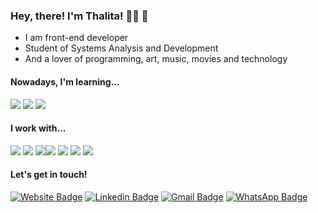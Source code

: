 ### Hey, there! I'm Thalita! 👩‍💻 💜

* I am front-end developer
* Student of Systems Analysis and Development
* And a lover of programming, art, music, movies and technology

<!-- Most used languages -->
<!-- [![Top Langs](https://github-readme-stats.vercel.app/api/top-langs/?username=thalitatholiveira&layout=compact&theme=dark)](https://github.com/thalitatholiveira/github-readme-stats) -->

#### Nowadays, I'm learning...
<img src="https://img.shields.io/badge/Node.js-339933?style=for-the-badge&logo=nodedotjs&logoColor=white"/> <img src="https://img.shields.io/badge/React-20232A?style=for-the-badge&logo=react&logoColor=61DAFB"/> <img src="https://img.shields.io/badge/MySQL-00000F?style=for-the-badge&logo=mysql&logoColor=white"/>

#### I work with... 
<img src="https://img.shields.io/badge/HTML5-E34F26?style=for-the-badge&logo=html5&logoColor=white"/> <img src="https://img.shields.io/badge/CSS3-1572B6?style=for-the-badge&logo=css3&logoColor=white"/> <img src="https://img.shields.io/badge/JavaScript-323330?style=for-the-badge&logo=javascript&logoColor=F7DF1E"/><img src="	https://img.shields.io/badge/TypeScript-007ACC?style=for-the-badge&logo=typescript&logoColor=white"/> <img src="https://img.shields.io/badge/TypeScript-007ACC?style=for-the-badge&logo=typescript&logoColor=white"/> <img src="https://img.shields.io/badge/Python-3776AB?style=for-the-badge&logo=python&logoColor=white"/> <img src="https://img.shields.io/badge/Angular-DD0031?style=for-the-badge&logo=angular&logoColor=white"/>

#### Let's get in touch!
[![Website Badge](https://img.shields.io/badge/website-000000?style=for-the-badge&logo=About.me&logoColor=white&link=https://thalitaoliveira-portfolio.web.app/)](https://thalitaoliveira-portfolio.web.app/) [![Linkedin Badge](https://img.shields.io/badge/LinkedIn-0077B5?style=for-the-badge&logo=linkedin&logoColor=white&link=https://www.linkedin.com/in/thalitatholiveira/)](https://www.linkedin.com/in/thalitatholiveira/) [![Gmail Badge](https://img.shields.io/badge/Gmail-D14836?style=for-the-badge&logo=gmail&logoColor=white&link=mailto:thalita.th.oliveira@gmail.com)](mailto:thalita.th.oliveira@gmail.com) [![WhatsApp Badge](https://img.shields.io/badge/WhatsApp-25D366?style=for-the-badge&logo=whatsapp&logoColor=white&link=https://api.whatsapp.com/send/?phone=5541995473276&text&app_absent=0)](https://api.whatsapp.com/send/?phone=5541995473276&text&app_absent=0)


